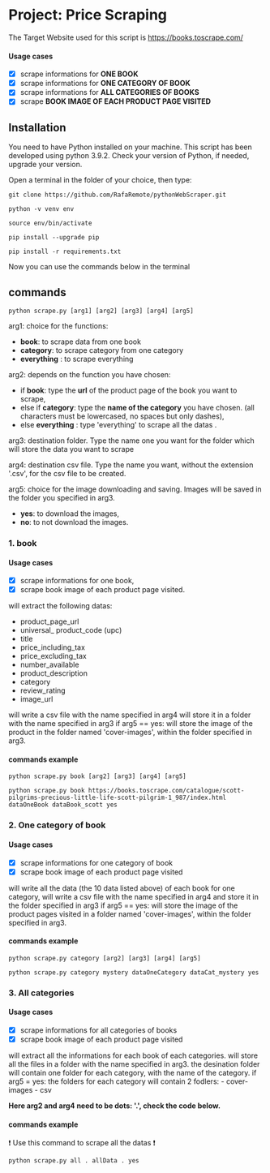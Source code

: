 # Project: Price Scraping

The Target Website used for this script is https://books.toscrape.com/
#### Usage cases

- [x] scrape informations for __ONE BOOK__
- [x] scrape informations for __ONE CATEGORY OF BOOK__
- [x] scrape informations for __ALL CATEGORIES OF BOOKS__
- [x] scrape __BOOK IMAGE OF EACH PRODUCT PAGE VISITED__
  
## Installation

You need to have Python installed on your machine.
This script has been developed using python 3.9.2.
Check your version of Python, if needed, upgrade your version. 

Open a terminal in the folder of your choice, then type:

```
git clone https://github.com/RafaRemote/pythonWebScraper.git
```
```
python -v venv env
```
```
source env/bin/activate
```
```
pip install --upgrade pip
```
```
pip install -r requirements.txt
```

Now you can use the commands below in the terminal

## commands 
```
python scrape.py [arg1] [arg2] [arg3] [arg4] [arg5]
```

arg1: choice for the functions:

- __book__: to scrape data from one book
- __category__: to scrape category from one category
- __everything__ : to scrape everything

arg2: depends on the function you have chosen:
- if __book__: type the __url__ of the product page of the book you want to scrape,
- else if __category__: type the __name of the category__ you have chosen. (all characters must be lowercased, no spaces but only dashes),
- else __everything__ : type 'everything' to scrape all the datas .

arg3: destination folder. Type the name one you want for the folder which will store the data you want to scrape

arg4: destination csv file. Type the name you want, without the extension '.csv', for the csv file to be created.

arg5: choice for the image downloading and saving. Images will be saved in the folder you specified in arg3.

- __yes__: to download the images,
- __no__: to not download the images.

### 1. book
#### Usage cases
- [x] scrape informations for one book,
- [x] scrape book image of each product page visited.

will extract the following datas:

* product_page_url
* universal_ product_code (upc)
* title
* price_including_tax
* price_excluding_tax
* number_available
* product_description
* category
* review_rating
* image_url

will write a csv file with the name specified in arg4
will store it in a folder with the name specified in arg3
if arg5 == yes: will store the image of the product in the folder named 'cover-images', within the folder specified in arg3.
  
#### commands example

```
python scrape.py book [arg2] [arg3] [arg4] [arg5]
```

```
python scrape.py book https://books.toscrape.com/catalogue/scott-pilgrims-precious-little-life-scott-pilgrim-1_987/index.html dataOneBook dataBook_scott yes
```

### 2. One category of book
#### Usage cases
- [x] scrape informations for one category of book
- [x] scrape book image of each product page visited

will write all the data (the 10 data listed above) of each book for one category, 
will write a csv file with the name specified in arg4 and store it in the folder specified in arg3 
if arg5 == yes: will store the image of the product pages visited in a folder named 'cover-images', within the folder specified in arg3.

#### commands example

```
python scrape.py category [arg2] [arg3] [arg4] [arg5]
```

```
python scrape.py category mystery dataOneCategory dataCat_mystery yes
```

### 3. All categories
#### Usage cases
- [x] scrape informations for all categories of books
- [x] scrape book image of each product page visited

will extract all the informations for each book of each categories.
will store all the files in a folder with the name specified in arg3.
the desination folder will contain one folder for each category, with the name of the category. 
if arg5 = yes:
    the folders for each category will contain 2 fodlers:
    - cover-images
    - csv

__Here arg2 and arg4 need to be dots: '.', check the code below.__

#### commands example

:exclamation: Use this command to scrape all the datas :exclamation:

```
python scrape.py all . allData . yes
```

